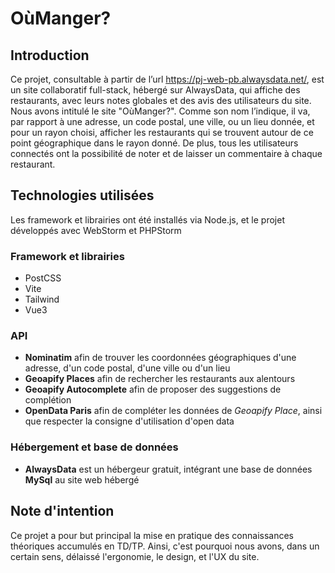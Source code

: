# OùManger?

## Introduction
Ce projet, consultable à partir de l’url https://pj-web-pb.alwaysdata.net/, est un site collaboratif full-stack, hébergé sur AlwaysData, qui affiche des restaurants, avec leurs notes globales et des avis des utilisateurs du site. Nous avons intitulé le site "OùManger?". Comme son nom l’indique, il va, par rapport à une adresse, un code postal, une ville, ou un lieu donnée, et pour un rayon choisi, afficher les restaurants qui se trouvent autour de ce point géographique dans le rayon donné. De plus, tous les utilisateurs connectés ont la possibilité de noter et de laisser un commentaire à chaque restaurant.

## Technologies utilisées
Les framework et librairies ont été installés via Node.js, et le projet développés avec WebStorm et PHPStorm
### Framework et librairies
- PostCSS
- Vite
- Tailwind
- Vue3
### API
- **Nominatim** afin de trouver les coordonnées géographiques d'une adresse, d'un code postal, d'une ville ou d'un lieu
- **Geoapify Places** afin de rechercher les restaurants aux alentours
- **Geoapify Autocomplete** afin de proposer des suggestions de complétion
- **OpenData Paris** afin de compléter les données de *Geoapify Place*, ainsi que respecter la consigne d'utilisation d'open data
### Hébergement et base de données
- **AlwaysData** est un hébergeur gratuit, intégrant une base de données **MySql** au site web hébergé

## Note d'intention
Ce projet a pour but principal la mise en pratique des connaissances théoriques accumulés en TD/TP. Ainsi, c'est pourquoi nous avons, dans un certain sens, délaissé l'ergonomie, le design, et l'UX du site.

